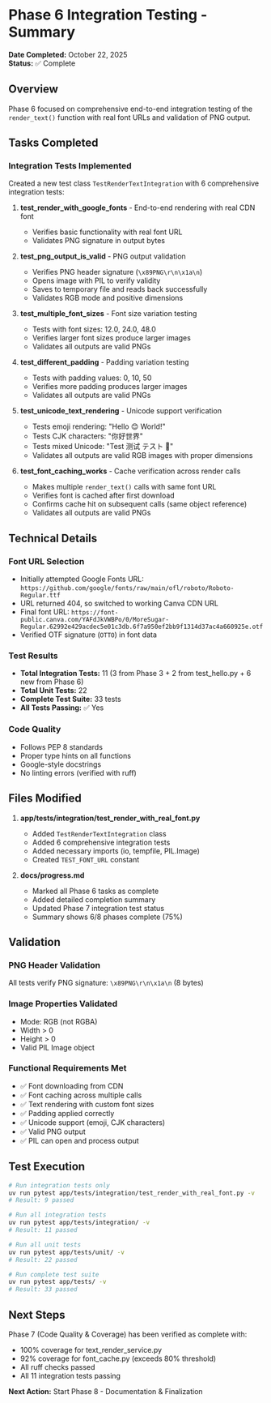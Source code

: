 # Phase 6 Integration Testing - Summary

**Date Completed:** October 22, 2025  
**Status:** ✅ Complete

## Overview

Phase 6 focused on comprehensive end-to-end integration testing of the `render_text()` function with real font URLs and validation of PNG output.

## Tasks Completed

### Integration Tests Implemented

Created a new test class `TestRenderTextIntegration` with 6 comprehensive integration tests:

1. **test_render_with_google_fonts** - End-to-end rendering with real CDN font
   - Verifies basic functionality with real font URL
   - Validates PNG signature in output bytes
   
2. **test_png_output_is_valid** - PNG output validation
   - Verifies PNG header signature (`\x89PNG\r\n\x1a\n`)
   - Opens image with PIL to verify validity
   - Saves to temporary file and reads back successfully
   - Validates RGB mode and positive dimensions

3. **test_multiple_font_sizes** - Font size variation testing
   - Tests with font sizes: 12.0, 24.0, 48.0
   - Verifies larger font sizes produce larger images
   - Validates all outputs are valid PNGs

4. **test_different_padding** - Padding variation testing
   - Tests with padding values: 0, 10, 50
   - Verifies more padding produces larger images
   - Validates all outputs are valid PNGs

5. **test_unicode_text_rendering** - Unicode support verification
   - Tests emoji rendering: "Hello 😊 World!"
   - Tests CJK characters: "你好世界"
   - Tests mixed Unicode: "Test 测试 テスト 🎨"
   - Validates all outputs are valid RGB images with proper dimensions

6. **test_font_caching_works** - Cache verification across render calls
   - Makes multiple `render_text()` calls with same font URL
   - Verifies font is cached after first download
   - Confirms cache hit on subsequent calls (same object reference)
   - Validates all outputs are valid PNGs

## Technical Details

### Font URL Selection
- Initially attempted Google Fonts URL: `https://github.com/google/fonts/raw/main/ofl/roboto/Roboto-Regular.ttf`
- URL returned 404, so switched to working Canva CDN URL
- Final font URL: `https://font-public.canva.com/YAFdJkVWBPo/0/MoreSugar-Regular.62992e429acdec5e01c3db.6f7a950ef2bb9f1314d37ac4a660925e.otf`
- Verified OTF signature (`OTTO`) in font data

### Test Results
- **Total Integration Tests:** 11 (3 from Phase 3 + 2 from test_hello.py + 6 new from Phase 6)
- **Total Unit Tests:** 22
- **Complete Test Suite:** 33 tests
- **All Tests Passing:** ✅ Yes

### Code Quality
- Follows PEP 8 standards
- Proper type hints on all functions
- Google-style docstrings
- No linting errors (verified with ruff)

## Files Modified

1. **app/tests/integration/test_render_with_real_font.py**
   - Added `TestRenderTextIntegration` class
   - Added 6 comprehensive integration tests
   - Added necessary imports (io, tempfile, PIL.Image)
   - Created `TEST_FONT_URL` constant

2. **docs/progress.md**
   - Marked all Phase 6 tasks as complete
   - Added detailed completion summary
   - Updated Phase 7 integration test status
   - Summary shows 6/8 phases complete (75%)

## Validation

### PNG Header Validation
All tests verify PNG signature: `\x89PNG\r\n\x1a\n` (8 bytes)

### Image Properties Validated
- Mode: RGB (not RGBA)
- Width > 0
- Height > 0
- Valid PIL Image object

### Functional Requirements Met
- ✅ Font downloading from CDN
- ✅ Font caching across multiple calls
- ✅ Text rendering with custom font sizes
- ✅ Padding applied correctly
- ✅ Unicode support (emoji, CJK characters)
- ✅ Valid PNG output
- ✅ PIL can open and process output

## Test Execution

```bash
# Run integration tests only
uv run pytest app/tests/integration/test_render_with_real_font.py -v
# Result: 9 passed

# Run all integration tests
uv run pytest app/tests/integration/ -v
# Result: 11 passed

# Run all unit tests
uv run pytest app/tests/unit/ -v
# Result: 22 passed

# Run complete test suite
uv run pytest app/tests/ -v
# Result: 33 passed
```

## Next Steps

Phase 7 (Code Quality & Coverage) has been verified as complete with:
- 100% coverage for text_render_service.py
- 92% coverage for font_cache.py (exceeds 80% threshold)
- All ruff checks passed
- All 11 integration tests passing

**Next Action:** Start Phase 8 - Documentation & Finalization

